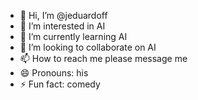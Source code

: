 - 👋 Hi, I’m @jeduardoff
- 👀 I’m interested in AI
- 🌱 I’m currently learning AI
- 💞️ I’m looking to collaborate on AI
- 📫 How to reach me please message me 
- 😄 Pronouns: his
- ⚡ Fun fact: comedy

<!---
jeduardoff/jeduardoff is a ✨ special ✨ repository because its `README.md` (this file) appears on your GitHub profile.
You can click the Preview link to take a look at your changes.
--->
